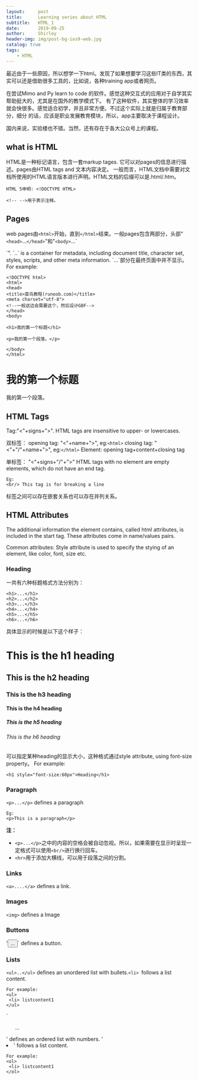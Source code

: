 ```yaml
---
layout:     post
title:      Learning series about HTML
subtitle:   HTML_1
date:       2019-09-25
author:     Shirley
header-img: img/post-bg-ios9-web.jpg
catalog: true
tags:
    - HTML
---
```


最近由于一些原因，所以想学一下html。发现了如果想要学习这些IT类的东西，其实可以还是借助很多工具的，比如说，各种training
app或者网页。

在尝试Mimo and Py learn to code 的软件。感觉这种交互式的应用对于自学其实帮助挺大的，尤其是在国外的教学模式下。
有了这种软件，其实整体的学习效率就会快很多。感觉适合初学，并且非常方便。不过这个实际上就是归属于教育部分，细分
的话，应该是职业发展教育模块，所以，app主要取决于课程设计。

国内来说，实验楼也不错。当然，还有存在于各大公众号上的课程。

## what is HTML 

HTML是一种标记语言，包含一套markup tages. 它可以对pages的信息进行描述。pages由HTML tags and 文本内容决定。
一般而言，HTML文档中需要对文档所使用的HTML语言版本进行声明。HTML文档的后缀可以是.html/.htm。

```
HTML 5申明: <!DOCTYPE HTML> 

<!-- -->用于表示注释。
```

## Pages

web pages由`<html>`开始，直到`</html>`结束。一般pages包含两部分，头部"`<head>`...`</head>`"和"`<body>`...`
</body>`". `<head>..</head>` is a container for metadata, including document title, character set, styles,
scripts, and other meta information. `<head>...</head>`部分在最终页面中并不显示。
For example:

```
<!DOCTYPE html>
<html>
<head>
<title>菜鸟教程(runoob.com)</title>
<meta charset="utf-8"> 
<!--一般这边会需要这个，然后设计GBF-->
</head>
<body>
 
<h1>我的第一个标题</h1>
 
<p>我的第一个段落。</p>
 
</body>
</html>
```

<!DOCTYPE html>
<html>
<head>
<title>菜鸟教程(runoob.com)</title>
<meta charset="utf-8"> 
<!--一般这边会需要这个，然后设计GBF-->
</head>
<body>
 
<h1>我的第一个标题</h1>
 
<p>我的第一个段落。</p>
 
</body>
</html>

## HTML Tags

Tag:"<"+signs+">". HTML tags are insensitive to upper- or lowercases.

双标签：
opening tag: "<"+name+">", eg:`<html>`
closing tag: "<"+"/"+name+">", eg:`</html>`
Element: opening tag+content+closing tag

单标签：
"<"+signs+"/"+">" HTML tags with no element are empty elements, which do not have an end tag.
```
Eg:
<br/> This tag is for breaking a line
```

标签之间可以存在嵌套关系也可以存在并列关系。

## HTML Attributes

The additional information the element contains, called html attributes, is included in the start tag.
These attributes come in name/values pairs.

Common attributes:
Style attribute is used to specify the stying of an element, like color, font, size etc.

### Heading

一共有六种标题格式方法分别为：

```
<h1>...</h1>
<h2>...</h2>
<h3>...</h3>
<h4>...</h4>
<h5>...</h5>
<h6>...</h6>
```
具体显示的时候是以下这个样子：
<h1>This is the h1 heading</h1>
<h2>This is the h2 heading</h2>
<h3>This is the h3 heading</h3>
<h4>This is the h4 heading</h4>
<h5>This is the h5 heading</h5>
<h6>This is the h6 heading</h6>

可以指定某种heading的显示大小，这种格式通过style attribute, using font-size property。
For example:
```
<h1 style="font-size:60px">Heading</h1>
```

### Paragraph
`<p>...</p>` defines a paragraph

```
Eg:
<p>This is a paragraph</p>
```
**注：**

* `<p>...</p>`之中的内容的空格会被自动忽视。所以，如果需要在显示时呈现一定格式可以使用`<br/>`进行换行回车。
* `<hr>`用于添加大横线，可以用于段落之间的分割。


### Links
`<a>....</a>` defines a link.

### Images
`<img>` defines a Image

### Buttons
'<button>...</button>` defines a button.

### Lists

`<ul>..</ul>` defines an unordered list with bullets.`<li> `follows a list content.

```
For example:
<ul>
 <li> listcontent1
</ul>
```

`<ol>...</ol>' defines an ordered list with numbers. '<li>' follows a list content.

```
For example:
<ol>
 <li> listcontent1
</ol>
```






















